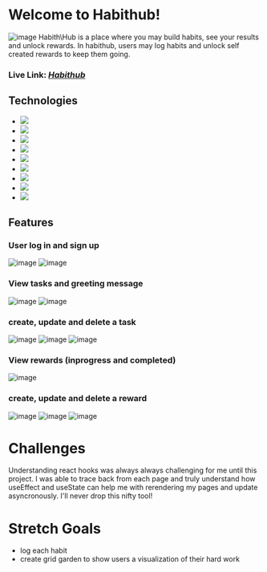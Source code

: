 # Welcome to Habithub!
![image](https://user-images.githubusercontent.com/78452452/132393056-60cfd19a-6f6a-45f7-aed2-c064da4cbe4d.png)
Habith\Hub is a place where you may build habits, see your results and unlock rewards. In habithub, users may log habits and unlock self created rewards to keep them going. 

### Live Link: [*Habithub*](https://habithub-app.herokuapp.com/)

## Technologies
* <a href="https://developer.mozilla.org/en-US/docs/Web/JavaScript"><img src="https://img.shields.io/badge/-JavaScript-F7DF1E?logo=JavaScript&logoColor=333333" /></a>
* <a href="https://www.postgresql.org/"><img src="https://img.shields.io/badge/-PostgreSQL-336791?logo=PostgreSQL&logoColor=white" /></a>
* <a href="https://nodejs.org/"><img src="https://img.shields.io/badge/Node.js-43853D?style=flat&logo=node.js&logoColor=white"></a>
* <a href="https://reactjs.org/"><img src="https://img.shields.io/badge/react-%2320232a.svg?style=flat&logo=react&logoColor=%2361DAFB"></a>
* <a href="https://redux.js.org/"><img src="https://img.shields.io/badge/redux-%23593d88.svg?style=flat&logo=redux&logoColor=white"></a>
* <a href="https://developer.mozilla.org/en-US/docs/Web/CSS"><img src="https://img.shields.io/badge/-CSS3-1572B6?logo=CSS3" /></a>
* <a href="https://www.python.org/"><img src="https://img.shields.io/badge/Python-3776AB?style=flat&logo=python&logoColor=white" /></a>
* <a href="https://flask.palletsprojects.com/"><img src="https://img.shields.io/badge/Flask-000000?style=flat&logo=flask&logoColor=white" /></a>
* <a href="https://www.heroku.com/home"><img src="https://img.shields.io/badge/Heroku-430098?style=flat&logo=heroku&logoColor=white" /></a>

## Features

### User log in and sign up
![image](https://user-images.githubusercontent.com/78452452/132447354-4dd22230-f7d5-4495-ab9e-8486641e706e.png)
![image](https://user-images.githubusercontent.com/78452452/132447396-8a16fafc-3776-4efe-abf5-3793afd739fe.png)

### View tasks and greeting message
![image](https://user-images.githubusercontent.com/78452452/132447597-c5ba8230-1420-4631-a9b9-c4d4dab8c1a8.png)
![image](https://user-images.githubusercontent.com/78452452/132447669-b551e117-865a-466b-993b-c4d466cebb84.png)

### create, update and delete a task
![image](https://user-images.githubusercontent.com/78452452/132447718-cdc83685-6baa-492c-86f2-0a3bbcc2e431.png)
![image](https://user-images.githubusercontent.com/78452452/132447773-92f9fe49-05a8-4118-a61a-d0f61b7738fe.png)
![image](https://user-images.githubusercontent.com/78452452/132447817-4531c330-39fd-489c-b3d6-4d0c5a27c254.png)


### View rewards (inprogress and completed)
![image](https://user-images.githubusercontent.com/78452452/132448109-4f31c237-6e34-48c8-a795-38996ebe8f01.png)

### create, update and delete a reward
![image](https://user-images.githubusercontent.com/78452452/132448179-99ed2dd2-8e66-4513-b632-ec99aff6c469.png)
![image](https://user-images.githubusercontent.com/78452452/132448212-792094af-f5c0-4502-b6ed-14d7b61efe6e.png)
![image](https://user-images.githubusercontent.com/78452452/132448250-692d2de9-ea4f-48a9-b796-04ba531f58a8.png)




# Challenges 
Understanding react hooks was always always challenging for me until this project. I was able to trace back from each page and truly understand how useEffect and useState can help me with rerendering my pages and update asyncronously. I'll never drop this nifty tool!

# Stretch Goals 
* log each habit
* create grid garden to show users a visualization of their hard work 


